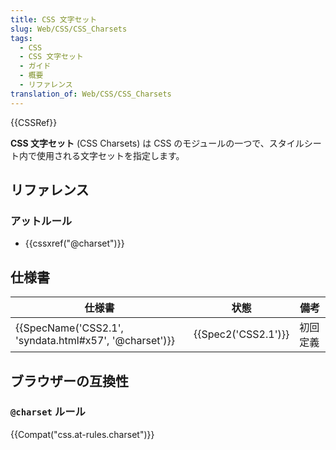 ```yaml
---
title: CSS 文字セット
slug: Web/CSS/CSS_Charsets
tags:
  - CSS
  - CSS 文字セット
  - ガイド
  - 概要
  - リファレンス
translation_of: Web/CSS/CSS_Charsets
---
```

{{CSSRef}}

**CSS 文字セット** (CSS Charsets) は CSS のモジュールの一つで、スタイルシート内で使用される文字セットを指定します。

## リファレンス

### アットルール

- {{cssxref("@charset")}}

## 仕様書

| 仕様書                                                 | 状態                | 備考     |
| ------------------------------------------------------ | ------------------- | -------- |
| {{SpecName('CSS2.1', 'syndata.html#x57', '@charset')}} | {{Spec2('CSS2.1')}} | 初回定義 |

## ブラウザーの互換性

### `@charset` ルール

{{Compat("css.at-rules.charset")}}
